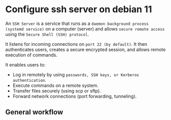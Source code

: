 # Configure ssh server on debian 11

An `SSH Server` is a service that runs as a `daemon background process (systemd service)` on a computer (server) and 
allows `secure remote access` using the `Secure Shell (SSH) protocol`. 

It listens for incoming connections on `port 22 (by default)`. It then authenticates users, creates a 
secure encrypted session, and allows remote execution of commands.

It enables users to:
  - Log in remotely by using `passwords, SSH keys, or Kerberos authentication`.
  - Execute commands on a remote system.
  - Transfer files securely (using scp or sftp).
  - Forward network connections (port forwarding, tunneling).

## General workflow

